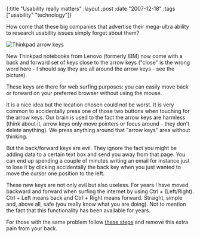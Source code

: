{:title  "Usability really matters"
 :layout :post
 :date   "2007-12-18"
 :tags   ["usability" "technology"]}

How come that these big companies that advertise their mega-ultra ability to research usability issues simply forget about them?

![Thinkpad arrow keys](377468441_b326b98883_m.jpg)

New Thinkpad notebooks from Lenovo (formerly IBM) now come with a back and forward set of keys close to the arrow keys ("close" is the wrong word here - I should say they are all around the arrow keys - see the picture).

These keys are there for web surfing purposes: you can easily move back or forward on your preferred browser without using the mouse.

It is a nice idea but the location chosen could not be worst. It is very common to accidentally press one of those two buttons when touching for the arrow keys. Our brain is used to the fact the arrow keys are harmless (think about it, arrow keys only move pointers or focus around - they don't delete anything). We press anything around that "arrow keys" area without thinking.

But the back/forward keys are evil. They ignore the fact you might be adding data to a certain text box and send you away from that page. You can end up spending a couple of minutes writing an email for instance just to lose it by clicking accidentally the back key when you just wanted to move the cursor one position to the left.

These new keys are not only evil but also useless. For years I have moved backward and forward when surfing the internet by using Ctrl + (Left/Right). Ctrl + Left means back and Ctrl + Right means forward. Straight, simple and, above all, safe (you really know what you are doing). Not to mention the fact that this functionality has been available for years.

For those with the same problem follow [these steps](http://www.lenovoblogs.com/designmatters/?p=156) and remove this extra pain from your back.
